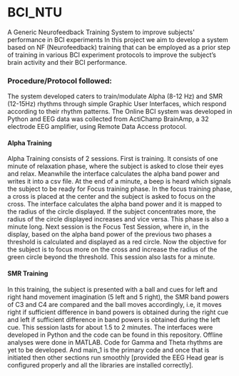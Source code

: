# BCI_NTU
A Generic Neurofeedback Training System to improve subjects' performance in BCI experiments
In this project we aim to develop a system based on NF (Neurofeedback) training that can be employed as a prior step of training in various BCI experiment protocols to improve the subject’s brain activity and their BCI performance.
### Procedure/Protocol followed:
The system developed caters to train/modulate Alpha (8-12 Hz) and SMR (12-15Hz) rhythms through simple Graphic User Interfaces, which respond according to their rhythm patterns. The Online BCI system was developed in Python and EEG data was collected from ActiChamp BrainAmp, a 32 electrode EEG amplifier, using Remote Data Access protocol.
#### Alpha Training
Alpha Training consists of 2 sessions. First is training. It consists of one minute of relaxation phase, where the subject is asked to close their eyes and relax. Meanwhile the interface calculates the alpha band power and writes it into a csv file. At the end of a minute, a beep is heard which signals the subject to be ready for Focus training phase. In the focus training phase, a cross is placed at the center and the subject is asked to focus on the cross. The interface calculates the alpha band power and it is mapped to the radius of the circle displayed. If the subject concentrates more, the radius of the circle displayed increases and vice versa. This phase is also a minute long. Next session is the Focus Test Session, where in, in the display, based on the alpha band power of the previous two phases a threshold is calculated and displayed as a red circle. Now the objective for the subject is to focus more on the cross and increase the radius of the green circle beyond the threshold. This session also lasts for a minute.
#### SMR Training
In this training, the subject is presented with a ball and cues for left and right hand movement imagination (5 left and 5 right), the SMR band powers of C3 and C4 are compared and the ball moves accordingly, i.e, it moves right if sufficient difference in band powers is obtained during the right cue and left if sufficient difference in band powers is obtained during the left cue. This session lasts for about 1.5 to 2 minutes.  The interfaces were developed in Python and the code can be found in this repository.
Offline analyses were done in MATLAB.
Code for Gamma and Theta rhythms are yet to be developed.
And main_1 is the primary code and once that is initiated then other sections run smoothly [provided the EEG Head gear is configured properly and all the libraries are installed correctly].
